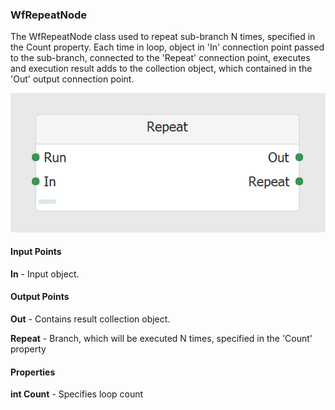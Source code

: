 ### WfRepeatNode
The WfRepeatNode class used to repeat sub-branch N times, specified in the Count property. 
Each time in loop, object in 'In' connection point passed to the sub-branch, connected to the 'Repeat' connection point, executes and execution result adds to the collection object, which contained in the 'Out' output connection point.

![WfRepeatNode](https://github.com/ArsenAbazian/WorkflowDiagram/blob/main/Help/Images/CommonNodes/Repeat.png)

#### Input Points

**In** - Input object.

#### Output Points

**Out** - Contains result collection object.

**Repeat** - Branch, which will be executed N times, specified in the 'Count' property

#### Properties

**int Count** - Specifies loop count

